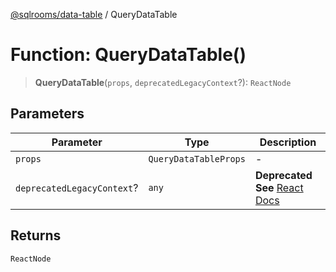 [@sqlrooms/data-table](../index.md) / QueryDataTable

# Function: QueryDataTable()

> **QueryDataTable**(`props`, `deprecatedLegacyContext`?): `ReactNode`

## Parameters

| Parameter | Type | Description |
| ------ | ------ | ------ |
| `props` | `QueryDataTableProps` | - |
| `deprecatedLegacyContext`? | `any` | **Deprecated** **See** [React Docs](https://legacy.reactjs.org/docs/legacy-context.html#referencing-context-in-lifecycle-methods) |

## Returns

`ReactNode`
